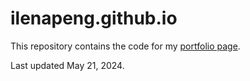 # ilenapeng.github.io

This repository contains the code for my [portfolio page](https://ilenapeng.github.io/).

Last updated May 21, 2024.